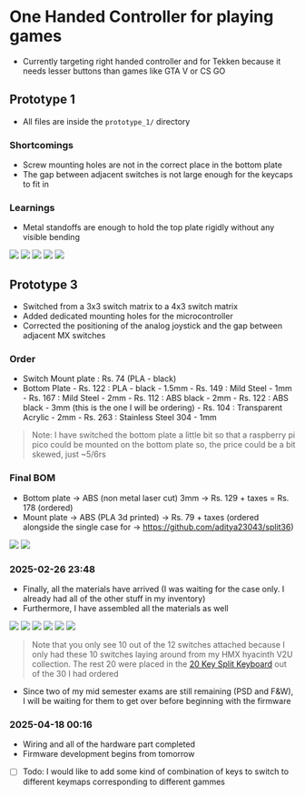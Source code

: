 # One Handed Controller for playing games

- Currently targeting right handed controller and for Tekken because it needs lesser buttons than games like GTA V or CS GO

## Prototype 1

- All files are inside the `prototype_1/` directory

### Shortcomings

- Screw mounting holes are not in the correct place in the bottom plate
- The gap between adjacent switches is not large enough for the keycaps to fit in

### Learnings

- Metal standoffs are enough to hold the top plate rigidly without any visible bending

<img src="./prototype_one/imgs/WhatsApp Image 2025-02-12 at 14.55.18.jpeg"></img>
<img src="./prototype_one/imgs/WhatsApp Image 2025-02-12 at 14.55.201.jpeg"></img>
<img src="./prototype_one/imgs/WhatsApp Image 2025-02-12 at 14.55.16.jpeg"></img>
<img src="./prototype_one/imgs/WhatsApp Image 2025-02-12 at 14.55.17.jpeg"></img>
<img src="./prototype_one/imgs/WhatsApp Image 2025-02-12 at 14.55.20.jpeg"></img>

## Prototype 3

- Switched from a 3x3 switch matrix to a 4x3 switch matrix
- Added dedicated mounting holes for the microcontroller
- Corrected the positioning of the analog joystick and the gap between adjacent MX switches

### Order

- Switch Mount plate : Rs. 74 (PLA - black)
- Bottom Plate - Rs. 122 : PLA - black - 1.5mm - Rs. 149 : Mild Steel - 1mm - Rs. 167 : Mild Steel - 2mm - Rs. 112 : ABS black - 2mm - Rs. 122 : ABS black - 3mm (this is the one I will be ordering) - Rs. 104 : Transparent Acrylic - 2mm - Rs. 263 : Stainless Steel 304 - 1mm

> Note: I have switched the bottom plate a little bit so that a raspberry pi pico could be mounted on the bottom plate so, the price could be a bit skewed, just ~5/6rs

### Final BOM

- Bottom plate -> ABS (non metal laser cut) 3mm -> Rs. 129 + taxes = Rs. 178 (ordered)
- Mount plate -> ABS (PLA 3d printed) -> Rs. 79 + taxes (ordered alongside the single case for -> https://github.com/aditya23043/split36)

<img src="./prototype_three/imgs/2025-02-21_11-39.png">
<img src="./prototype_three/imgs/2025-02-21_11-39_1.png">

### 2025-02-26 23:48

- Finally, all the materials have arrived (I was waiting for the case only. I already had all of the other stuff in my inventory)
- Furthermore, I have assembled all the materials as well

<img src="./prototype_three/imgs/WhatsApp Image 2025-02-26 at 21.02.57.jpeg">
<img src="./prototype_three/imgs/WhatsApp Image 2025-02-26 at 21.02.58.jpeg">
<img src="./prototype_three/imgs/WhatsApp Image 2025-02-26 at 21.02.59.jpeg">
<img src="./prototype_three/imgs/WhatsApp Image 2025-02-26 at 21.02.60.jpeg">
<img src="./prototype_three/imgs/WhatsApp Image 2025-02-26 at 21.02.61.jpeg">
<img src="./prototype_three/imgs/WhatsApp Image 2025-02-26 at 21.02.62.jpeg">

> Note that you only see 10 out of the 12 switches attached because I only had these 10 switches laying around from my HMX hyacinth V2U collection. The rest 20 were placed in the [20 Key Split Keyboard](https://github.com/aditya23043/split_keyboard) out of the 30 I had ordered

- Since two of my mid semester exams are still remaining (PSD and F&W), I will be waiting for them to get over before beginning with the firmware

### 2025-04-18 00:16
- Wiring and all of the hardware part completed
- Firmware development begins from tomorrow
- [ ] Todo: I would like to add some kind of combination of keys to switch to different keymaps corresponding to different gammes

